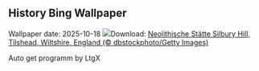 ## History Bing Wallpaper
Wallpaper date: 2025-10-18
![](https://www.bing.com/th?id=OHR.SilburyHill_DE-DE8918422000_UHD.jpg&w=1000)Download: [Neolithische Stätte Silbury Hill, Tilshead, Wiltshire, England (© dbstockphoto/Getty Images)](https://www.bing.com/th?id=OHR.SilburyHill_DE-DE8918422000_UHD.jpg)

Auto get programm by LtgX
